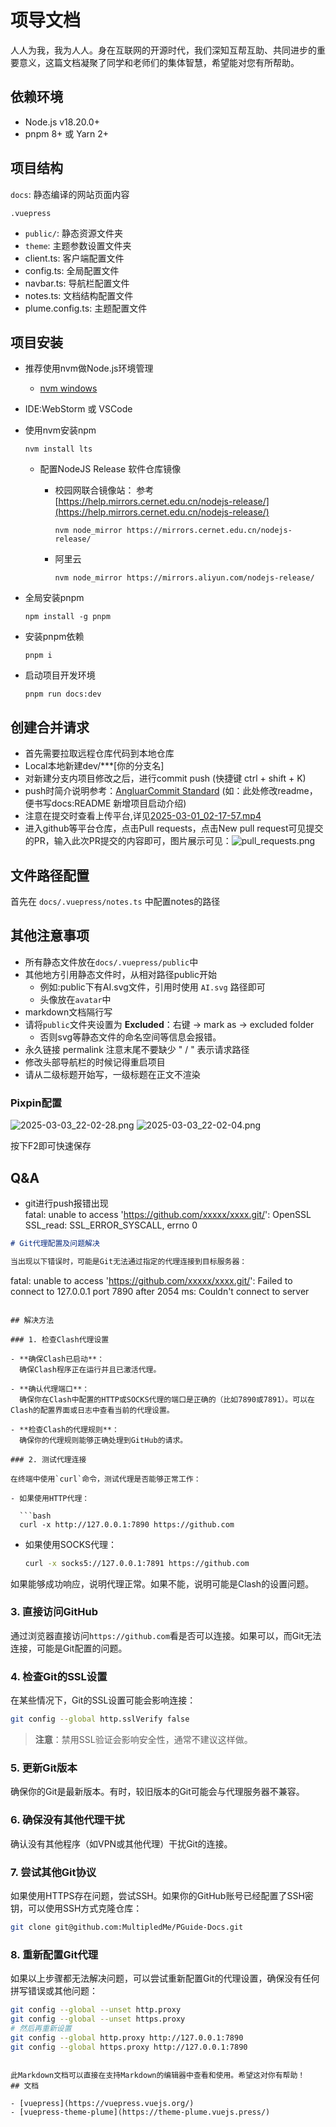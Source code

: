 # 项导文档

人人为我，我为人人。身在互联网的开源时代，我们深知互帮互助、共同进步的重要意义，这篇文档凝聚了同学和老师们的集体智慧，希望能对您有所帮助。

## 依赖环境
- Node.js v18.20.0+ 
- pnpm 8+ 或 Yarn 2+

## 项目结构

`docs`: 静态编译的网站页面内容

`.vuepress`
 - `public/`: 静态资源文件夹
 - `theme`: 主题参数设置文件夹
 - client.ts: 客户端配置文件
 - config.ts: 全局配置文件
 - navbar.ts: 导航栏配置文件
 - notes.ts: 文档结构配置文件
 - plume.config.ts: 主题配置文件

## 项目安装
- 推荐使用nvm做Node.js环境管理
  - [nvm windows](https://github.com/coreybutler/nvm-windows)
- IDE:WebStorm 或 VSCode



- 使用nvm安装npm
    ```shell
    nvm install lts
    ```
  - 配置NodeJS Release 软件仓库镜像
    - 校园网联合镜像站：
    参考 [https://help.mirrors.cernet.edu.cn/nodejs-release/](https://help.mirrors.cernet.edu.cn/nodejs-release/)

      ```shell
      nvm node_mirror https://mirrors.cernet.edu.cn/nodejs-release/
      ```
    - 阿里云
      ```shell
      nvm node_mirror https://mirrors.aliyun.com/nodejs-release/
      ```
- 全局安装pnpm
    ```shell
    npm install -g pnpm
    ```
- 安装pnpm依赖
    ```shell
    pnpm i
    ```
- 启动项目开发环境
    ```shell
    pnpm run docs:dev
    ```

## 创建合并请求
- 首先需要拉取远程仓库代码到本地仓库
- Local本地新建dev/***[你的分支名]
- 对新建分支内项目修改之后，进行commit push
  (快捷键 ctrl + shift + K)
- push时简介说明参考：[AngluarCommit Standard](https://zj-git-guide.readthedocs.io/zh-cn/latest/message/Angular%E6%8F%90%E4%BA%A4%E4%BF%A1%E6%81%AF%E8%A7%84%E8%8C%83/)
  (如：此处修改readme，便书写docs:README 新增项目启动介绍)
- 注意在提交时查看上传平台,详见[2025-03-01_02-17-57.mp4](docs%2F.vuepress%2Fpublic%2Fsrc%2F2025-03-01_02-17-57.mp4)
- 进入github等平台仓库，点击Pull requests，点击New pull request可见提交的PR，输入此次PR提交的内容即可，图片展示可见：![pull_requests.png](docs%2F.vuepress%2Fpublic%2Fsrc%2Fpull_requests.png)

<CardGrid>

</CardGrid>

## 文件路径配置

首先在 `docs/.vuepress/notes.ts` 中配置notes的路径

## 其他注意事项
- 所有静态文件放在`docs/.vuepress/public`中
- 其他地方引用静态文件时，从相对路径public开始
  - 例如:public下有AI.svg文件，引用时使用 `AI.svg` 路径即可
  - 头像放在`avatar`中
- markdown文档隔行写
- 请将`public`文件夹设置为 **Excluded**：右键 -> mark as -> excluded folder
  - 否则svg等静态文件的命名空间等信息会报错。
- 永久链接 permalink 注意末尾不要缺少 " / " 表示请求路径
- 修改头部导航栏的时候记得重启项目
- 请从二级标题开始写，一级标题在正文不渲染

### Pixpin配置
![2025-03-03_22-02-28.png](docs/.vuepress/public/src/2025-03-03_22-02-28.png)
![2025-03-03_22-02-04.png](docs/.vuepress/public/src/2025-03-03_22-02-04.png)

按下F2即可快速保存

## Q&A
- git进行push报错出现<br>
  fatal: unable to access 'https://github.com/xxxxx/xxxx.git/': OpenSSL SSL_read: SSL_ERROR_SYSCALL, errno 0
```markdown
# Git代理配置及问题解决

当出现以下错误时，可能是Git无法通过指定的代理连接到目标服务器：

```
fatal: unable to access 'https://github.com/xxxxx/xxxx.git/': Failed to connect to 127.0.0.1 port 7890 after 2054 ms: Couldn't connect to server
```

## 解决方法

### 1. 检查Clash代理设置

- **确保Clash已启动**：
  确保Clash程序正在运行并且已激活代理。

- **确认代理端口**：
  确保你在Clash中配置的HTTP或SOCKS代理的端口是正确的（比如7890或7891）。可以在Clash的配置界面或日志中查看当前的代理设置。

- **检查Clash的代理规则**：
  确保你的代理规则能够正确处理到GitHub的请求。

### 2. 测试代理连接

在终端中使用`curl`命令，测试代理是否能够正常工作：

- 如果使用HTTP代理：

  ```bash
  curl -x http://127.0.0.1:7890 https://github.com
  ```

- 如果使用SOCKS代理：

  ```bash
  curl -x socks5://127.0.0.1:7891 https://github.com
  ```

如果能够成功响应，说明代理正常。如果不能，说明可能是Clash的设置问题。

### 3. 直接访问GitHub

通过浏览器直接访问`https://github.com`看是否可以连接。如果可以，而Git无法连接，可能是Git配置的问题。

### 4. 检查Git的SSL设置

在某些情况下，Git的SSL设置可能会影响连接：

```bash
git config --global http.sslVerify false
```

> **注意**：禁用SSL验证会影响安全性，通常不建议这样做。

### 5. 更新Git版本

确保你的Git是最新版本。有时，较旧版本的Git可能会与代理服务器不兼容。

### 6. 确保没有其他代理干扰

确认没有其他程序（如VPN或其他代理）干扰Git的连接。

### 7. 尝试其他Git协议

如果使用HTTPS存在问题，尝试SSH。如果你的GitHub账号已经配置了SSH密钥，可以使用SSH方式克隆仓库：

```bash
git clone git@github.com:MultipledMe/PGuide-Docs.git
```

### 8. 重新配置Git代理

如果以上步骤都无法解决问题，可以尝试重新配置Git的代理设置，确保没有任何拼写错误或其他问题：

```bash
git config --global --unset http.proxy
git config --global --unset https.proxy
# 然后再重新设置
git config --global http.proxy http://127.0.0.1:7890
git config --global https.proxy http://127.0.0.1:7890
```
```

此Markdown文档可以直接在支持Markdown的编辑器中查看和使用。希望这对你有帮助！
## 文档

- [vuepress](https://vuepress.vuejs.org/)
- [vuepress-theme-plume](https://theme-plume.vuejs.press/)

